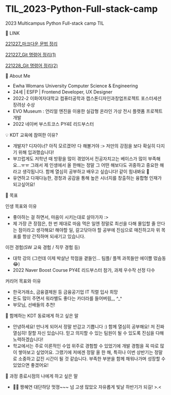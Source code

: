 # TIL_2023-Python-Full-stack-camp
2023 Multicampus Python Full-stack camp TIL

📝 LINK

[221227_마크다운 문법 정리](https://github.com/alotofmilk/TIL_2023-Python-Full-stack-camp/blob/main/markdown.md)

[221227_Git 명령어 정리(1)](https://github.com/alotofmilk/TIL_2023-Python-Full-stack-camp/blob/main/addcommit.md)

[221228_Git 명령어 정리(2)](https://github.com/alotofmilk/TIL_2023-Python-Full-stack-camp/blob/main/pushpullcloneignore.md)

💚 About Me
- Ewha Womans University Computer Science & Engineering
- 24세 | ESFP | Frontend Developer, UX Designer
- 2022-2 이화여자대학교 컴퓨터공학과 캡스톤디자인과창업프로젝트 포스터세션 장려상 수상
- EVO Museum : 언리얼 엔진을 이용한 실감형 온라인 가상 전시 플랫폼 프로젝트 개발
- 2022 네이버 부스트코스 PY4E 리드부스터


💡 KDT 교육에 참여한 이유?

- 개발자? 디자이너? 아직 모르겠어! 다 해볼거야 :> 저만의 강점을 보다 확실히 다지기 위해 입과했습니다!
- 부끄럽게도 저학년 때 방황을 많이 겪었어서 전공자치고는 베이스가 많이 부족해요…ㅠㅠ 그래서 제 인생에서 올 한해는 정말 그 어떤 해보다도 귀중하고 중요한 해라고 생각됩니다. 함께 열심히 공부하고 배우고 싶습니다! 같이 힘내봐요 🥰
- 유연하고 다재다능한, 경청과 공감을 통해 높은 시너지를 창출하는 융합형 인재가 되고싶어요!


🎯 목표

인생 목표와 이유
- 좋아하는 걸 하면서, 마음이 시키는대로 살아가자 :>
- 제 가장 큰 장점은, 한 번 제대로 마음 먹은 일엔 정말로 최선을 다해 몰입할 줄 안다는 점이라고 생각해요! 해야할 일, 갈고닦아야 할 공부에 진심으로 매진하고자 위 목표를 항상 간직하며 되새기고 있습니다.

이전 경험(SW 교육 경험 / 직무 경험 등)
- 대학 강의 (그런데 이제 박살난 학점을 곁들인… 팀플/ 플젝 과목들만 에이쁠 떴슴동 😂)
- 2022 Naver Boost Course PY4E 리드부스터 참가, 과제 우수작 선정 다수

커리어 목표와 이유
- 한국거래소, 금융결제원 등 금융공기업 IT 직렬 입사 희망
- 돈도 많이 주면서 워라밸도 좋다는 카더라를 들어버림,,, ^_^
- 부모님, 선배들의 추천!


💬 함께하는 KDT 동료에게 하고 싶은 말

- 안녕하세요! 만나게 되어서 정말 반갑고 기쁩니다 :) 함께 열심히 공부해요! 저 진짜 열심히! 잘할 자신 있습니다. 믿고 의지할 수 있는 팀원이 될 수 있도록 진심을 다해 노력하겠습니다!
- 학교에서는 주로 이론적인 수업 위주로 경험할 수 있었기에 개발 경험을 꼭 따로 많이 쌓아보고 싶었어요. 그랬기에 저에겐 정말 올 한 해, 특히나 이번 상반기는 정말로 소중하고 값진 시간이 될 것 같습니다. 부족한 부분을 함께 채워나가며 성장할 수 있었으면 좋겠어요!


💬 과정 종료시점의 나에게 하고 싶은 말

- 👋🏻 짱혜연 대단하당 멋졍~~~ 넘 고생 많았오 자유롭게 빛날 하반기가 되길! >.<
